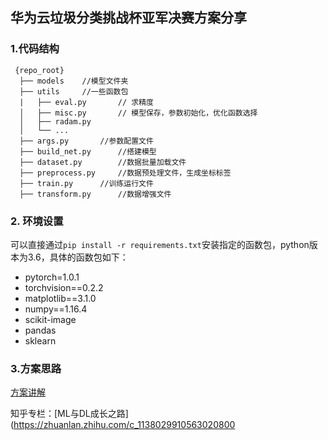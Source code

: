 ## 华为云垃圾分类挑战杯亚军决赛方案分享

### 1.代码结构

```
 {repo_root}
  ├── models	//模型文件夹
  ├── utils		//一些函数包
  |   ├── eval.py		// 求精度
  │   ├── misc.py		// 模型保存，参数初始化，优化函数选择
  │   ├── radam.py
  │   └── ...
  ├── args.py		//参数配置文件
  ├── build_net.py		//搭建模型
  ├── dataset.py		//数据批量加载文件
  ├── preprocess.py		//数据预处理文件，生成坐标标签
  ├── train.py		//训练运行文件
  ├── transform.py		//数据增强文件
```

### 2. 环境设置

可以直接通过`pip install -r requirements.txt`安装指定的函数包，python版本为3.6，具体的函数包如下：

* pytorch=1.0.1
* torchvision==0.2.2
* matplotlib==3.1.0
* numpy==1.16.4
* scikit-image
* pandas
* sklearn

### 3.方案思路

[方案讲解](https://mp.weixin.qq.com/s/7GhXMXQkBgH_JVcKMjCejQ)

知乎专栏：[ML与DL成长之路](https://zhuanlan.zhihu.com/c_1138029910563020800